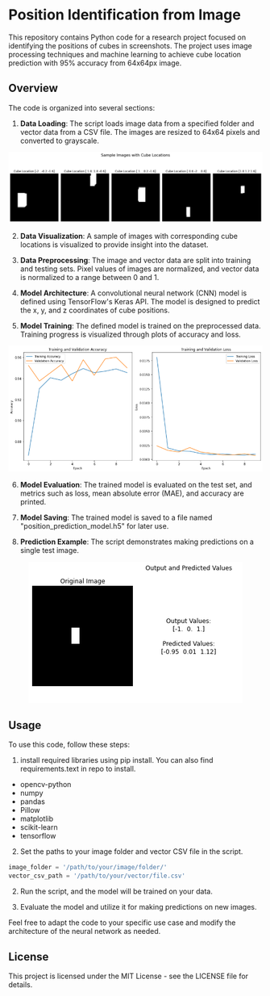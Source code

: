 # Position Identification from Image

This repository contains Python code for a research project focused on identifying the positions of cubes in screenshots. The project uses image processing techniques and machine learning to achieve cube location prediction with 95% accuracy from 64x64px image.

## Overview

The code is organized into several sections:

1. **Data Loading**: The script loads image data from a specified folder and vector data from a CSV file. The images are resized to 64x64 pixels and converted to grayscale.

<p align="center">
  <img src="/readme_images/SampleImages.png" alt="5 Sample images of dataset with their corresponding location values">
</p>

2. **Data Visualization**: A sample of images with corresponding cube locations is visualized to provide insight into the dataset.

3. **Data Preprocessing**: The image and vector data are split into training and testing sets. Pixel values of images are normalized, and vector data is normalized to a range between 0 and 1.

4. **Model Architecture**: A convolutional neural network (CNN) model is defined using TensorFlow's Keras API. The model is designed to predict the x, y, and z coordinates of cube positions.

5. **Model Training**: The defined model is trained on the preprocessed data. Training progress is visualized through plots of accuracy and loss.

<p align="center">
  <img src="/readme_images/Evaluation.png" alt="Training vs Testing evaluation graph">
</p>

6. **Model Evaluation**: The trained model is evaluated on the test set, and metrics such as loss, mean absolute error (MAE), and accuracy are printed.

7. **Model Saving**: The trained model is saved to a file named "position_prediction_model.h5" for later use.

8. **Prediction Example**: The script demonstrates making predictions on a single test image.

<p align="center">
  <img src="/readme_images/Prediction.png" alt="Prediction vs Output">
</p>

## Usage

To use this code, follow these steps:

1. install required libraries using pip install. You can also find requirements.text in repo to install.
- opencv-python
- numpy
- pandas
- Pillow
- matplotlib
- scikit-learn
- tensorflow

2. Set the paths to your image folder and vector CSV file in the script.

```python
image_folder = '/path/to/your/image/folder/'
vector_csv_path = '/path/to/your/vector/file.csv'
```

2. Run the script, and the model will be trained on your data.

3. Evaluate the model and utilize it for making predictions on new images.

Feel free to adapt the code to your specific use case and modify the architecture of the neural network as needed.

## License

This project is licensed under the MIT License - see the LICENSE file for details.
